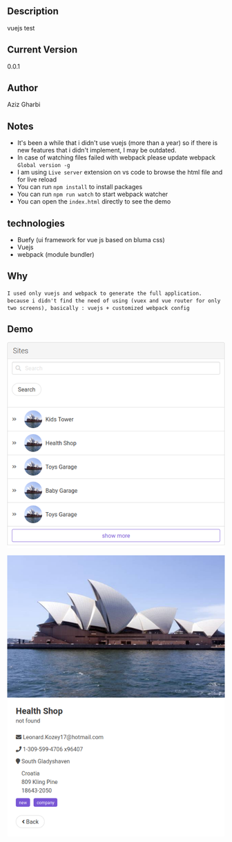 ## Description

vuejs test

## Current Version

0.0.1

## Author

Aziz Gharbi

## Notes

- It's been a while that i didn't use vuejs (more than a year) so if there is new features that i didn't implement, I may be outdated.
- In case of watching files failed with webpack please update webpack `Global version -g`
- I am using `Live server` extension on vs code to browse the html file and for live reload
- You can run `npm install` to install packages
- You can run `npm run watch` to start webpack watcher
- You can open the `index.html` directly to see the demo

## technologies

- Buefy (ui framework for vue js based on bluma css)
- Vuejs
- webpack (module bundler)

## Why

`I used only vuejs and webpack to generate the full application. because i didn't find the need of using (vuex and vue router for only two screens), basically : vuejs + customized webpack config`

## Demo

![home](img/home.png)

![details](img/details.png)
